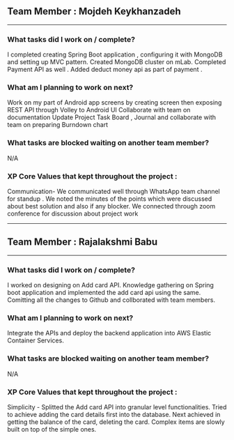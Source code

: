 ## Team Member : Mojdeh Keykhanzadeh
---
### What tasks did I work on / complete?

I completed creating Spring Boot application , configuring it with MongoDB and setting up MVC pattern. Created MongoDB cluster on mLab. Completed  Payment API as well . Added deduct money api as part of payment . 

### What am I planning to work on next?

Work on my part of Android app screens by creating screen then exposing REST API through Volley to Android UI 
Collaborate with team on documentation
Update Project Task Board , Journal and collaborate with team on preparing Burndown chart

### What tasks are blocked waiting on another team member?
N/A

### XP Core Values that kept throughout the project :

Communication- We communicated well through WhatsApp team channel for standup . We noted the minutes of the points which were discussed about best solution  and also if any blocker. We connected through zoom conference for discussion about project work 


---

## Team Member : Rajalakshmi Babu
---
### What tasks did I work on / complete?

I worked on designing on Add card API. Knowledge gathering on Spring boot application and implemented the add card api using the same. Comitting all the changes to Github and collborated with team members.

### What am I planning to work on next?

Integrate the APIs and deploy the backend application into AWS Elastic Container Services.

### What tasks are blocked waiting on another team member?
N/A

### XP Core Values that kept throughout the project :

Simplicity - Splitted the Add card API into granular level functionalities. Tried to achieve adding the card details first into the database. Next achieved in getting the balance of the card, deleting the card. Complex items are slowly built on top of the simple ones.
